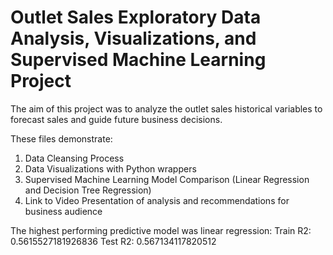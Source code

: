 # Outlet Sales Exploratory Data Analysis, Visualizations, and Supervised Machine Learning Project

The aim of this project was to analyze the outlet sales historical variables to forecast sales and guide future business decisions. 

These files demonstrate:
  1. Data Cleansing Process
  2. Data Visualizations with Python wrappers
  3. Supervised Machine Learning Model Comparison (Linear Regression and Decision Tree Regression)
  4. Link to Video Presentation of analysis and recommendations for business audience

The highest performing predictive model was linear regression: 
Train R2: 0.5615527181926836
Test R2: 0.567134117820512

